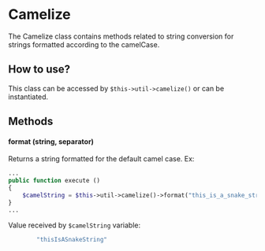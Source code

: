 # Camelize

The Camelize class contains methods related to string conversion for strings formatted according to the camelCase.

## How to use?

This class can be accessed by `$this->util->camelize()` or can be instantiated.

## Methods

#### format (string, separator)

Returns a string formatted for the default camel case. Ex:

```php
...
public function execute ()
{
    $camelString = $this->util->camelize()->format("this_is_a_snake_string", "_");
}
...
```

Value received by `$camelString` variable:

```php
        "thisIsASnakeString"
```
